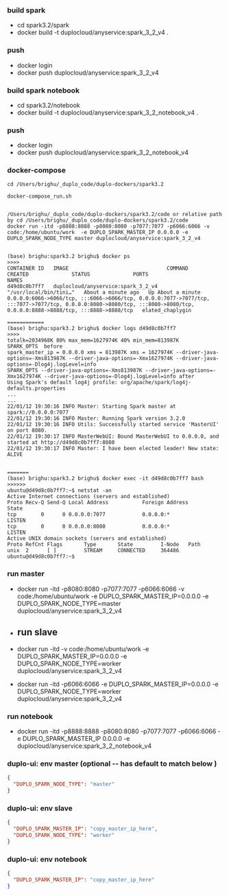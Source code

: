 ### build  spark
* cd spark3.2/spark
* docker build -t duplocloud/anyservice:spark_3_2_v4 .
### push
* docker login
* docker push duplocloud/anyservice:spark_3_2_v4

### build  spark notebook
* cd spark3.2/notebook
* docker build -t duplocloud/anyservice:spark_3_2_notebook_v4 .
### push
* docker login
* docker push duplocloud/anyservice:spark_3_2_notebook_v4

### docker-compose 
```shell
cd /Users/brighu/_duplo_code/duplo-dockers/spark3.2

docker-compose_run.sh 
```




````text

/Users/brighu/_duplo_code/duplo-dockers/spark3.2/code or relative path  by cd /Users/brighu/_duplo_code/duplo-dockers/spark3.2/code
docker run -itd -p8888:8888 -p8080:8080 -p7077:7077 -p6066:6066 -v code:/home/ubuntu/work  -e DUPLO_SPARK_MASTER_IP 0.0.0.0 -e DUPLO_SPARK_NODE_TYPE master duplocloud/anyservice:spark_3_2_v4


(base) brighu:spark3.2 brighu$ docker ps 
>>>>
CONTAINER ID   IMAGE                                COMMAND                  CREATED              STATUS              PORTS                                                                                                                                                                        NAMES
d49d8c0b7ff7   duplocloud/anyservice:spark_3_2_v4   "/usr/local/bin/tini…"   About a minute ago   Up About a minute   0.0.0.0:6066->6066/tcp, :::6066->6066/tcp, 0.0.0.0:7077->7077/tcp, :::7077->7077/tcp, 0.0.0.0:8080->8080/tcp, :::8080->8080/tcp, 0.0.0.0:8888->8888/tcp, :::8888->8888/tcp   elated_chaplygin

============
(base) brighu:spark3.2 brighu$ docker logs d49d8c0b7ff7
>>>>
totalk=2034968K 80% max_mem=1627974K 40% min_mem=813987K
SPARK_OPTS  before 
spark_master_ip = 0.0.0.0 xms = 813987K xms = 1627974K --driver-java-options=-Xms813987K --driver-java-options=-Xmx1627974K --driver-java-options=-Dlog4j.logLevel=info
SPARK_OPTS --driver-java-options=-Xms813987K --driver-java-options=-Xmx1627974K --driver-java-options=-Dlog4j.logLevel=info after 
Using Spark's default log4j profile: org/apache/spark/log4j-defaults.properties
...
...
22/01/12 19:30:16 INFO Master: Starting Spark master at spark://0.0.0.0:7077
22/01/12 19:30:16 INFO Master: Running Spark version 3.2.0
22/01/12 19:30:16 INFO Utils: Successfully started service 'MasterUI' on port 8080.
22/01/12 19:30:17 INFO MasterWebUI: Bound MasterWebUI to 0.0.0.0, and started at http://d49d8c0b7ff7:8080
22/01/12 19:30:17 INFO Master: I have been elected leader! New state: ALIVE
 

=======
(base) brighu:spark3.2 brighu$ docker exec -it d49d8c0b7ff7 bash
>>>>>>
ubuntu@d49d8c0b7ff7:~$ netstat -an 
Active Internet connections (servers and established)
Proto Recv-Q Send-Q Local Address           Foreign Address         State      
tcp        0      0 0.0.0.0:7077            0.0.0.0:*               LISTEN     
tcp        0      0 0.0.0.0:8080            0.0.0.0:*               LISTEN     
Active UNIX domain sockets (servers and established)
Proto RefCnt Flags       Type       State         I-Node   Path
unix  2      [ ]         STREAM     CONNECTED     364486   
ubuntu@d49d8c0b7ff7:~$ 

```` 
### run master
* docker run -itd -p8080:8080 -p7077:7077 -p6066:6066 -v code:/home/ubuntu/work  -e DUPLO_SPARK_MASTER_IP=0.0.0.0 -e DUPLO_SPARK_NODE_TYPE=master duplocloud/anyservice:spark_3_2_v4

* ## run slave
* docker run -itd   -v code:/home/ubuntu/work  -e DUPLO_SPARK_MASTER_IP=0.0.0.0 -e DUPLO_SPARK_NODE_TYPE=worker duplocloud/anyservice:spark_3_2_v4

* docker run -itd   -p6066:6066  -e DUPLO_SPARK_MASTER_IP=0.0.0.0 -e DUPLO_SPARK_NODE_TYPE=worker duplocloud/anyservice:spark_3_2_v4
### run notebook
*  docker run -itd -p8888:8888 -p8080:8080 -p7077:7077  -p6066:6066  -e DUPLO_SPARK_MASTER_IP 0.0.0.0 -e duplocloud/anyservice:spark_3_2_notebook_v4



### duplo-ui: env master (optional -- has default to match below )
```json
{ 
  "DUPLO_SPARK_NODE_TYPE": "master"
}

```

###  duplo-ui: env slave

```json
{
  "DUPLO_SPARK_MASTER_IP": "copy_master_ip_here",
  "DUPLO_SPARK_NODE_TYPE": "worker"
}

```


###  duplo-ui: env notebook

```json
{
  "DUPLO_SPARK_MASTER_IP": "copy_master_ip_here" 
}

```